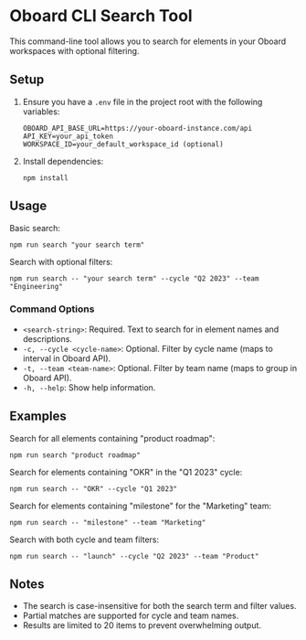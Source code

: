 # Oboard CLI Search Tool

This command-line tool allows you to search for elements in your Oboard workspaces with optional filtering.

## Setup

1. Ensure you have a `.env` file in the project root with the following variables:
   ```
   OBOARD_API_BASE_URL=https://your-oboard-instance.com/api
   API_KEY=your_api_token
   WORKSPACE_ID=your_default_workspace_id (optional)
   ```

2. Install dependencies:
   ```
   npm install
   ```

## Usage

Basic search:
```
npm run search "your search term"
```

Search with optional filters:
```
npm run search -- "your search term" --cycle "Q2 2023" --team "Engineering"
```

### Command Options

- `<search-string>`: Required. Text to search for in element names and descriptions.
- `-c, --cycle <cycle-name>`: Optional. Filter by cycle name (maps to interval in Oboard API).
- `-t, --team <team-name>`: Optional. Filter by team name (maps to group in Oboard API).
- `-h, --help`: Show help information.

## Examples

Search for all elements containing "product roadmap":
```
npm run search "product roadmap"
```

Search for elements containing "OKR" in the "Q1 2023" cycle:
```
npm run search -- "OKR" --cycle "Q1 2023"
```

Search for elements containing "milestone" for the "Marketing" team:
```
npm run search -- "milestone" --team "Marketing"
```

Search with both cycle and team filters:
```
npm run search -- "launch" --cycle "Q2 2023" --team "Product"
```

## Notes

- The search is case-insensitive for both the search term and filter values.
- Partial matches are supported for cycle and team names.
- Results are limited to 20 items to prevent overwhelming output. 